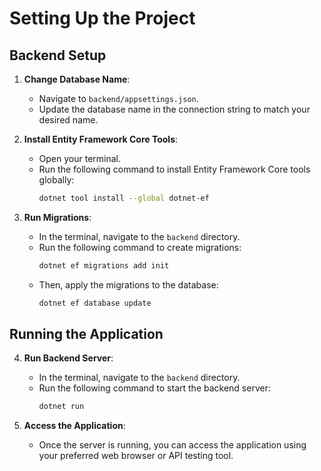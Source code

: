 # Setting Up the Project

## Backend Setup

1. **Change Database Name**:
   - Navigate to `backend/appsettings.json`.
   - Update the database name in the connection string to match your desired name.

2. **Install Entity Framework Core Tools**:
   - Open your terminal.
   - Run the following command to install Entity Framework Core tools globally:
     ```bash
     dotnet tool install --global dotnet-ef
     ```

3. **Run Migrations**:
   - In the terminal, navigate to the `backend` directory.
   - Run the following command to create migrations:
     ```bash
     dotnet ef migrations add init
     ```
   - Then, apply the migrations to the database:
     ```bash
     dotnet ef database update
     ```

## Running the Application

4. **Run Backend Server**:
   - In the terminal, navigate to the `backend` directory.
   - Run the following command to start the backend server:
     ```bash
     dotnet run
     ```

5. **Access the Application**:
   - Once the server is running, you can access the application using your preferred web browser or API testing tool.
